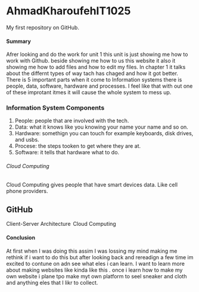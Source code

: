 # AhmadKharoufehIT1025
My first repository on GitHub.
#### Summary
Afrer looking and do the work for unit 1 this unit is just showing me how to work with Github. beside showing me how to us this website it also it showing me how to add files and how to edit my files. In chapter 1 it talks about the differnt types of way tach has chaged and how it got better. There is 5 important parts when it come to Information systems there is people, data, software, hardware and processes. I feel like that with out one of these improtant itmes it will cause the whole system to mess up.

### Information System Components 
 1. People: people that are involved with the tech.
 2. Data: what it knows like you knowing your name your name and so on.
 3. Hardware: somethign you can touch for example keyboards, disk drives, and usbs.
 4. Procese: the steps tooken to get where they are at.
 5. Software: it tells that hardware what to do.



###### Cloud Computing
Cloud Computing gives people that have smart devices data. Like cell phone providers. 





## GitHub  
   Client-Server Architecture  
   Cloud Computing



#### Conclusion 
  At first when I was doing this assim I was lossing my mind making me rethink if i want to do this but after looking back and rereadign a few time im excited to contune on adn see what eles i can learn. I want to learn more about making websites like kinda like this . once i learn how to make my own website i plane tpo make myt own platform to seel sneaker and cloth and anything eles that I likr to collect.






